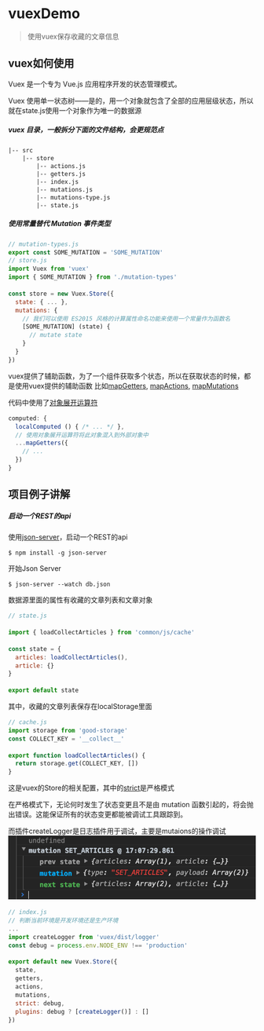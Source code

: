 # vuexDemo

> 使用vuex保存收藏的文章信息

## vuex如何使用


Vuex 是一个专为 Vue.js 应用程序开发的状态管理模式。

Vuex 使用单一状态树——是的，用一个对象就包含了全部的应用层级状态，所以就在state.js使用一个对象作为唯一的数据源


##### vuex 目录，一般拆分下面的文件结构，会更规范点

```
|-- src
    |-- store
        |-- actions.js
        |-- getters.js
        |-- index.js
        |-- mutations.js
        |-- mutations-type.js
        |-- state.js

```

##### 使用常量替代 Mutation 事件类型
```javascript
// mutation-types.js
export const SOME_MUTATION = 'SOME_MUTATION'
// store.js
import Vuex from 'vuex'
import { SOME_MUTATION } from './mutation-types'

const store = new Vuex.Store({
  state: { ... },
  mutations: {
    // 我们可以使用 ES2015 风格的计算属性命名功能来使用一个常量作为函数名
    [SOME_MUTATION] (state) {
      // mutate state
    }
  }
})
```


vuex提供了辅助函数，为了一个组件获取多个状态，所以在获取状态的时候，都是使用vuex提供的辅助函数
比如[mapGetters](https://vuex.vuejs.org/zh-cn/getters.html), [mapActions](https://vuex.vuejs.org/zh-cn/actions.html), [mapMutations](https://vuex.vuejs.org/zh-cn/mutations.html)


代码中使用了[对象展开运算符](https://github.com/tc39/proposal-object-rest-spread)
```javascript
computed: {
  localComputed () { /* ... */ },
  // 使用对象展开运算符将此对象混入到外部对象中
  ...mapGetters({
    // ...
  })
}
```

## 项目例子讲解

##### 启动一个REST的api

使用[json-server](https://github.com/typicode/json-server)，启动一个REST的api

```
$ npm install -g json-server
```

开始Json Server

```
$ json-server --watch db.json
```



数据源里面的属性有收藏的文章列表和文章对象

```javascript
// state.js

import { loadCollectArticles } from 'common/js/cache'

const state = {
  articles: loadCollectArticles(),
  article: {}
}

export default state

```

其中，收藏的文章列表保存在localStorage里面

```javascript
// cache.js
import storage from 'good-storage'
const COLLECT_KEY = '__collect__'

export function loadCollectArticles() {
  return storage.get(COLLECT_KEY, [])
}

```

这是vuex的Store的相关配置，其中的[strict](https://vuex.vuejs.org/zh-cn/strict.html)是严格模式

在严格模式下，无论何时发生了状态变更且不是由 mutation 函数引起的，将会抛出错误。这能保证所有的状态变更都能被调试工具跟踪到。

而插件createLogger是日志插件用于调试，主要是mutaions的操作调试
![](https://github.com/hangxing620/ActionDemo/blob/master/images/demo1.png)
```javascript
// index.js
// 判断当前环境是开发环境还是生产环境
...
import createLogger from 'vuex/dist/logger'
const debug = process.env.NODE_ENV !== 'production'

export default new Vuex.Store({
  state,
  getters,
  actions,
  mutations,
  strict: debug,
  plugins: debug ? [createLogger()] : []
})
```
